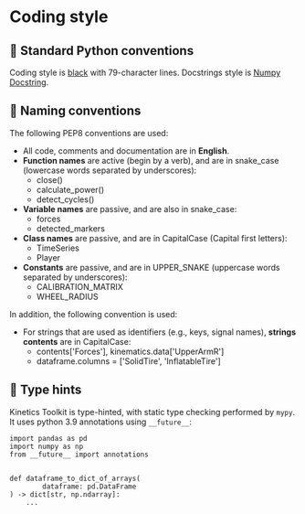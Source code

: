 # Coding style

## 📄 Standard Python conventions

Coding style is [black](https://black.readthedocs.io/en/stable) with 79-character lines. Docstrings style is [Numpy Docstring](https://numpydoc.readthedocs.io/en/latest/format.html).

## 📄 Naming conventions

The following PEP8 conventions are used:

- All code, comments and documentation are in **English**.
- **Function names** are active (begin by a verb), and are in snake_case (lowercase words separated by underscores):
    - close()
    - calculate_power()
    - detect_cycles()
- **Variable names** are passive, and are also in snake_case:
    - forces
    - detected_markers
- **Class names** are passive, and are in CapitalCase (Capital first letters):
    - TimeSeries
    - Player
- **Constants** are passive, and are in UPPER_SNAKE (uppercase words separated by underscores):
    - CALIBRATION_MATRIX
    - WHEEL_RADIUS

In addition, the following convention is used:

- For strings that are used as identifiers (e.g., keys, signal names), **strings contents** are in CapitalCase:
    - contents['Forces'], kinematics.data['UpperArmR']
    - dataframe.columns = ['SolidTire', 'InflatableTire']

## 📄 Type hints

Kinetics Toolkit is type-hinted, with static type checking performed by `mypy`. It uses python 3.9 annotations using `__future__`:

```
import pandas as pd
import numpy as np
from __future__ import annotations


def dataframe_to_dict_of_arrays(
        dataframe: pd.DataFrame
) -> dict[str, np.ndarray]:
    ...

```
